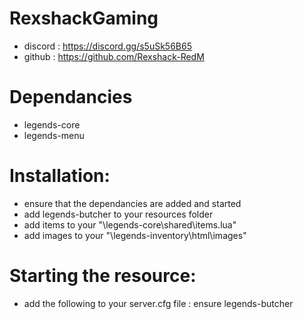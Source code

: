 # RexshackGaming
- discord : https://discord.gg/s5uSk56B65
- github : https://github.com/Rexshack-RedM

# Dependancies
- legends-core
- legends-menu

# Installation:
- ensure that the dependancies are added and started
- add legends-butcher to your resources folder
- add items to your "\legends-core\shared\items.lua"
- add images to your "\legends-inventory\html\images"

# Starting the resource:
- add the following to your server.cfg file : ensure legends-butcher
